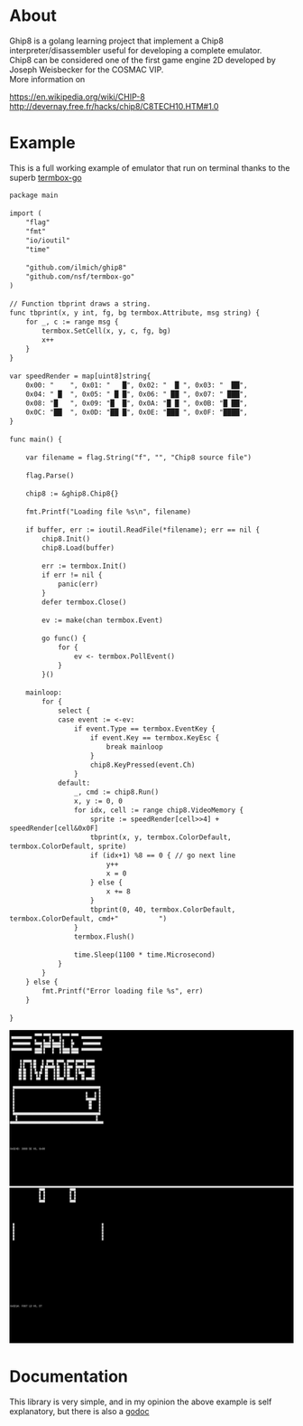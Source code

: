 # About
Ghip8 is a golang learning project that implement a Chip8 interpreter/disassembler useful for developing a complete emulator.  
Chip8 can be considered one of the first game engine 2D developed by Joseph Weisbecker for the COSMAC VIP.  
More information on  

https://en.wikipedia.org/wiki/CHIP-8  
http://devernay.free.fr/hacks/chip8/C8TECH10.HTM#1.0

# Example
This is a full working example of emulator that run on terminal thanks to the superb [termbox-go](https://github.com/nsf/termbox-go)
```
package main

import (
	"flag"
	"fmt"
	"io/ioutil"
	"time"

	"github.com/ilmich/ghip8"
	"github.com/nsf/termbox-go"
)

// Function tbprint draws a string.
func tbprint(x, y int, fg, bg termbox.Attribute, msg string) {
	for _, c := range msg {
		termbox.SetCell(x, y, c, fg, bg)
		x++
	}
}

var speedRender = map[uint8]string{
	0x00: "    ", 0x01: "   █", 0x02: "  █ ", 0x03: "  ██",
	0x04: " █  ", 0x05: " █ █", 0x06: " ██ ", 0x07: " ███",
	0x08: "█   ", 0x09: "█  █", 0x0A: "█ █ ", 0x0B: "█ ██",
	0x0C: "██  ", 0x0D: "██ █", 0x0E: "███ ", 0x0F: "████",
}

func main() {

	var filename = flag.String("f", "", "Chip8 source file")

	flag.Parse()

	chip8 := &ghip8.Chip8{}

	fmt.Printf("Loading file %s\n", filename)

	if buffer, err := ioutil.ReadFile(*filename); err == nil {
		chip8.Init()
		chip8.Load(buffer)

		err := termbox.Init()
		if err != nil {
			panic(err)
		}
		defer termbox.Close()

		ev := make(chan termbox.Event)

		go func() {
			for {
				ev <- termbox.PollEvent()
			}
		}()

	mainloop:
		for {
			select {
			case event := <-ev:
				if event.Type == termbox.EventKey {
					if event.Key == termbox.KeyEsc {
						break mainloop
					}
					chip8.KeyPressed(event.Ch)
				}
			default:
				_, cmd := chip8.Run()
				x, y := 0, 0
				for idx, cell := range chip8.VideoMemory {
					sprite := speedRender[cell>>4] + speedRender[cell&0x0F]
					tbprint(x, y, termbox.ColorDefault, termbox.ColorDefault, sprite)
					if (idx+1) %8 == 0 { // go next line
						y++
						x = 0
					} else {
						x += 8
					}
					tbprint(0, 40, termbox.ColorDefault, termbox.ColorDefault, cmd+"          ")
				}
				termbox.Flush()

				time.Sleep(1100 * time.Microsecond)
			}
		}
	} else {
		fmt.Printf("Error loading file %s", err)
	}

}
```
![Chip8 Sample Screenshot](screenshot.jpg)
![Chip8 Sample Screenshot](screenshot2.jpg)
# Documentation
This library is very simple, and in my opinion the above example is self explanatory, but there is also a [godoc](https://godoc.org/github.com/ilmich/ghip8)